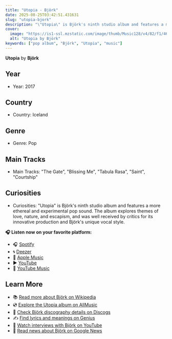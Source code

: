 ```yaml
---
title: "Utopia - Björk"
date: 2025-08-25T03:42:51.431631
slug: "utopia-bjork"
description: "\"Utopia\" is Björk's ninth studio album and features a more ethereal and experimental pop sound."
cover:
  image: "https://is1-ssl.mzstatic.com/image/thumb/Music128/v4/82/f1/46/82f146f8-01d4-412c-5af1-e3228cf018a3/886446830414.jpg/500x500bb.jpg"
  alt: "Utopia by Björk"
keywords: ["pop album", "Björk", "Utopia", "music"]
---
```


**Utopia** by **Björk**
## Year
- Year: 2017
## Country
- Country: Iceland
## Genre
- Genre: Pop
## Main Tracks
- Main Tracks: "The Gate", "Blissing Me", "Tabula Rasa", "Saint", "Courtship"
## Curiosities
- Curiosities: "Utopia" is Björk's ninth studio album and features a more ethereal and experimental pop sound. The album explores themes of love, nature, and escapism, and was well received by critics for its innovative production and Björk's unique vocal style.



**🎧 Listen now on your favorite platform:**

- 🎧 [Spotify](https://open.spotify.com/search/Utopia%20Bj%C3%B6rk)
- 🌀 [Deezer](https://www.deezer.com/search/Utopia%20Bj%C3%B6rk)
- 🍎 [Apple Music](https://music.apple.com/search?term=Utopia%20Bj%C3%B6rk)
- ▶️ [YouTube](https://www.youtube.com/results?search_query=Utopia%20Bj%C3%B6rk)
- 🎵 [YouTube Music](https://music.youtube.com/search?q=Utopia%20Bj%C3%B6rk)

## Learn More

- 📚 [Read more about Björk on Wikipedia](https://en.wikipedia.org/wiki/Bj%C3%B6rk)
- 💿 [Explore the Utopia album on AllMusic](https://www.allmusic.com/search/albums/Utopia)
- 📀 [Check Björk discography details on Discogs](https://www.discogs.com/search/?q=Utopia+Bj%C3%B6rk&type=all)
- ✍️ [Find lyrics and meanings on Genius](https://genius.com/search?q=Utopia%20Bj%C3%B6rk)
- 🎤 [Watch interviews with Björk on YouTube](https://www.youtube.com/results?search_query=Björk+interview)
- 📰 [Read news about Björk on Google News](https://news.google.com/search?q=Björk)